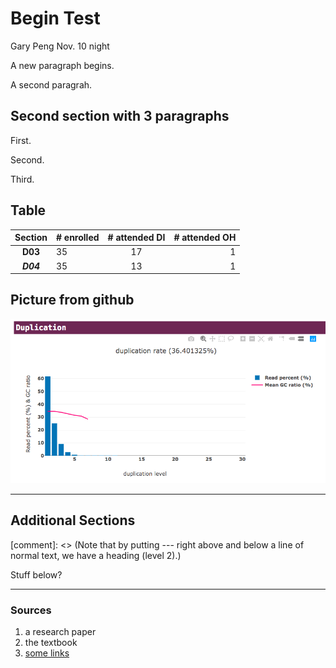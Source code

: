 # Begin Test
Gary Peng Nov. 10 night
<p> A new paragraph begins. </p>
<p> A second paragrah. </p>

## Second section with 3 paragraphs
First.

Second.
<p> Third. </p>

## Table
|Section|# enrolled|# attended DI|# attended OH|
|:-:|-|:-:|-:|
|**D03**|35|17|1|
|***D04***|35|13|1|

## Picture from github
![Example](https://raw.githubusercontent.com/gary317680/BENG183/master/fastp_duplication_plot.png "Some description")

---
Additional Sections
---
[comment]: <> (Note that by putting --- right above and below a line of 
normal text, we have a heading (level 2).)

Stuff below?

---
### Sources
1. a research paper
2. the textbook
3. [some links](google.com)
